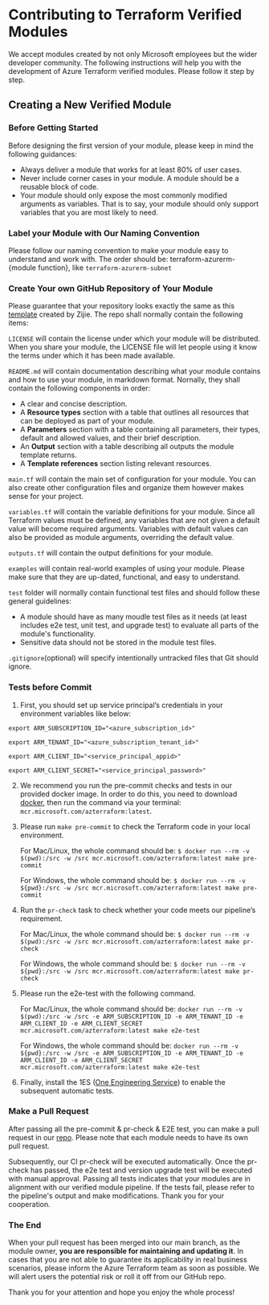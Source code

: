 # Contributing to Terraform Verified Modules  
We accept modules created by not only Microsoft employees but the wider developer community. The following instructions will help you with the development of Azure Terraform verified modules. Please follow it step by step. 

## Creating a New Verified Module
### Before Getting Started
Before designing the first version of your module, please keep in mind the following guidances:

* Always deliver a module that works for at least 80% of user cases. 
* Never include corner cases in your module. A module should be a reusable block of code. 
* Your module should only expose the most commonly modified arguments as variables. That is to say, your module should only support variables that you are most likely to need. 

### Label your Module with Our Naming Convention
Please follow our naming convention to make your module easy to understand and work with. The order should be: terraform-azurerm-{module function}, like `terraform-azurerm-subnet`

### Create Your own GitHub Repository of Your Module
Please guarantee that your repository looks exactly the same as this [template](https://github.com/lonegunmanb/terraform-verified-module) created by Zijie. The repo shall normally contain the following items: 

`LICENSE` will contain the license under which your module will be distributed. When you share your module, the LICENSE file will let people using it know the terms under which it has been made available.

`README.md` will contain documentation describing what your module contains and how to use your module, in markdown format. Nornally, they shall contain the following components in order: 
  
* A clear and concise description.
* A **Resource types** section with a table that outlines all resources that can be deployed as part of your module.
* A **Parameters** section with a table containing all parameters, their types, default and allowed values, and their brief description.
* An **Output** section with a table describing all outputs the module template returns.
* A **Template references** section listing relevant resources.

`main.tf` will contain the main set of configuration for your module. You can also create other configuration files and organize them however makes sense for your project.

`variables.tf` will contain the variable definitions for your module. Since all Terraform values must be defined, any variables that are not given a default value will become required arguments. Variables with default values can also be provided as module arguments, overriding the default value.

`outputs.tf` will contain the output definitions for your module. 

`examples` will contain real-world examples of using your module. Please make sure that they are up-dated, functional, and easy to understand. 

`test` folder will normally contain functional test files and should follow these general guidelines:
* A module should have as many moudle test files as it needs (at least includes e2e test, unit test, and upgrade test) to evaluate all parts of the module's functionality. 
* Sensitive data should not be stored in the module test files. 

`.gitignore`(optional) will specify intentionally untracked files that Git should ignore. 

### Tests before Commit

1. First, you should set up service principal’s credentials in your environment variables like below: 

```
export ARM_SUBSCRIPTION_ID="<azure_subscription_id>"

export ARM_TENANT_ID="<azure_subscription_tenant_id>"

export ARM_CLIENT_ID="<service_principal_appid>"

export ARM_CLIENT_SECRET="<service_principal_password>"
```
2. We recommend you run the pre-commit checks and tests in our provided docker image. In order to do this, you need to download [docker](https://www.docker.com/pricing/#/download), then run the command via your terminal: `mcr.microsoft.com/azterraform:latest`.

3. Please run `make pre-commit` to check the Terraform code in your local environment. 

    For Mac/Linux, the whole command should be: `$ docker run --rm -v $(pwd):/src -w /src mcr.microsoft.com/azterraform:latest make pre-commit`

    For Windows, the whole command should be: `$ docker run --rm -v ${pwd}:/src -w /src mcr.microsoft.com/azterraform:latest make pre-commit`

4. Run the `pr-check` task to check whether your code meets our pipeline’s requirement. 

    For Mac/Linux, the whole command should be: `$ docker run --rm -v $(pwd):/src -w /src mcr.microsoft.com/azterraform:latest make pr-check`

    For Windows, the whole command should be: `$ docker run --rm -v ${pwd}:/src -w /src mcr.microsoft.com/azterraform:latest make pr-check`

5. Please run the e2e-test with the following command. 

    For Mac/Linux, the whole command should be: `docker run --rm -v $(pwd):/src -w /src -e ARM_SUBSCRIPTION_ID -e ARM_TENANT_ID -e ARM_CLIENT_ID -e ARM_CLIENT_SECRET mcr.microsoft.com/azterraform:latest make e2e-test`

    For Windows, the whole command should be: `docker run --rm -v ${pwd}:/src -w /src -e ARM_SUBSCRIPTION_ID -e ARM_TENANT_ID -e ARM_CLIENT_ID -e ARM_CLIENT_SECRET mcr.microsoft.com/azterraform:latest make e2e-test`

6. Finally, install the 1ES ([One Engineering Service](https://github.com/apps/1es-resource-management/installations/24223778)) to enable the subsequent automatic tests. 

### Make a Pull Request
After passing all the pre-commit & pr-check & E2E test, you can make a pull request in our [repo](https://github.com/Azure/terraform-azure-modules). Please note that each module needs to have its own pull request. 

Subsequently, our CI pr-check will be executed automatically. Once the pr-check has passed, the e2e test and version upgrade test will be executed with manual approval. Passing all tests indicates that your modules are in alignment with our verified module pipeline. If the tests fail, please refer to the pipeline's output and make modifications. Thank you for your cooperation. 

### The End
When your pull request has been merged into our main branch, as the module owner, **you are responsible for maintaining and updating it**. In cases that you are not able to guarantee its applicability in real business scenarios, please inform the Azure Terraform team as soon as possible. We will alert users the potential risk or roll it off from our GitHub repo. 

Thank you for your attention and hope you enjoy the whole process!